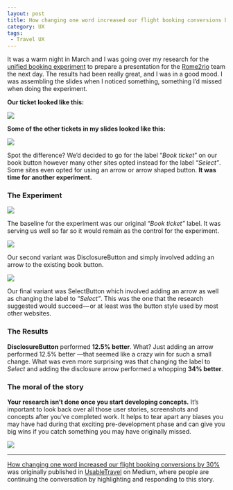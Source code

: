 ```yaml
---
layout: post
title: How changing one word increased our flight booking conversions by 30%
category: UX
tags:
 - Travel UX
---
```

It was a warm night in March and I was going over my research for the [unified booking experiment](https://usabletravel.com/revamping-the-rome2rio-flight-booking-user-experience-c0cdacfbfc8b) to prepare a presentation for the [Rome2rio](http://www.rome2rio.com) team the next day. The results had been really great, and I was in a good mood. I was assembling the slides when I noticed something, something I’d missed when doing the experiment.

**Our ticket looked like this:**

![](https://cdn-images-1.medium.com/max/719/1*c-NFRu_sV-kI6AEUsh36AA.png)

**Some of the other tickets in my slides looked like this:**

![](https://cdn-images-1.medium.com/max/1024/0*vYBeyG12zgSRDA73.)

Spot the difference? We’d decided to go for the label “_Book ticket_” on our book button however many other sites opted instead for the label _“Select”_. Some sites even opted for using an arrow or arrow shaped button. **It was time for another experiment.**

### The Experiment

![](https://cdn-images-1.medium.com/max/726/1*00AmYmbk-DT3cRP6svONxA.png)

The baseline for the experiment was our original “_Book ticket”_ label. It was serving us well so far so it would remain as the control for the experiment.

![](https://cdn-images-1.medium.com/max/726/1*otLSknIY61jKqVEcvTf6WQ.png)

Our second variant was DisclosureButton and simply involved adding an arrow to the existing book button.

![](https://cdn-images-1.medium.com/max/728/1*5HQ1p6slk5UikDmP1A9Afw.png)

Our final variant was SelectButton which involved adding an arrow as well as changing the label to “_Select”_. This was the one that the research suggested would succeed — or at least was the button style used by most other websites.

### The Results

**DisclosureButton** performed **12.5% better**. What? Just adding an arrow performed 12.5% better —that seemed like a crazy win for such a small change. What was even more surprising was that changing the label to _Select_ and adding the disclosure arrow performed a whopping **34% better**.

### The moral of the story

**Your research isn’t done once you start developing concepts.** It’s important to look back over all those user stories, screenshots and concepts after you’ve completed work. It helps to tear apart any biases you may have had during that exciting pre-development phase and can give you big wins if you catch something you may have originally missed.

![](https://medium.com/_/stat?event=post.clientViewed&referrerSource=full_rss&postId=c7ed0740656b)

* * *

[How changing one word increased our flight booking conversions by 30%](https://usabletravel.com/how-changing-one-word-increased-our-flight-booking-conversions-by-30-c7ed0740656b) was originally published in [UsableTravel](https://usabletravel.com) on Medium, where people are continuing the conversation by highlighting and responding to this story.
